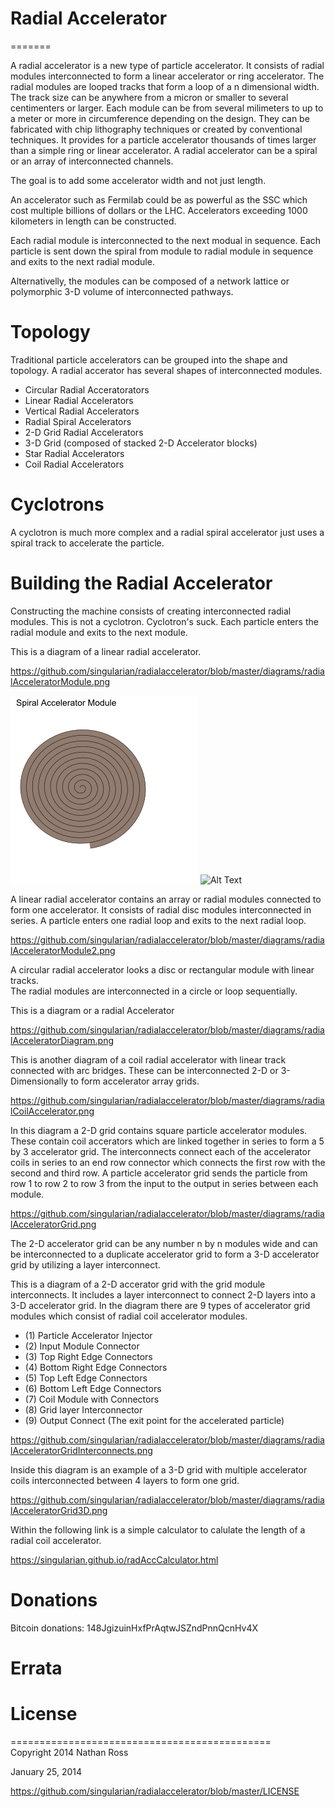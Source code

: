 ﻿# Radial Accelerator
=======

A radial accelerator is a new type of particle accelerator. It consists of radial modules
interconnected to form a linear accelerator or ring accelerator. The radial modules 
are looped tracks that form a loop of a n dimensional width. The track size can be
anywhere from a micron or smaller to several centimenters or larger. Each module can be from several milimeters to up to a meter
or more in circumference depending on the design. They can be fabricated with chip lithography techniques or created by conventional techniques. 
It provides for a particle accelerator thousands of times larger than a simple ring or linear accelerator. A radial accelerator can be
a spiral or an array of interconnected channels.

The goal is to add some accelerator width and not just length.

An accelerator such as Fermilab could be as powerful as the SSC which cost multiple billions of dollars or the LHC.
Accelerators exceeding 1000 kilometers in length can be constructed.

Each radial module is interconnected to the next modual in sequence. Each particle is sent down the spiral from module to
radial module in sequence and exits to the next radial module.

Alternativelly, the modules can be composed of a network lattice or polymorphic 3-D volume of interconnected pathways. 

# Topology

Traditional particle accelerators can be grouped into the shape and topology. A radial accerator has several shapes of interconnected modules.

- Circular Radial Acceratorators
- Linear Radial Accelerators
- Vertical Radial Accelerators
- Radial Spiral Accelerators
- 2-D Grid Radial Accelerators
- 3-D Grid (composed of stacked 2-D Accelerator blocks)
- Star Radial Accelerators
- Coil Radial Accelerators 

# Cyclotrons

A cyclotron is much more complex and a radial spiral accelerator just uses a spiral track to accelerate the particle.

# Building the Radial Accelerator

Constructing the machine consists of creating interconnected radial modules. This is not a cyclotron. Cyclotron's suck.
Each particle enters the radial module and exits to the next module.

This is a diagram of a linear radial accelerator.

https://github.com/singularian/radialaccelerator/blob/master/diagrams/radialAcceleratorModule.png

![Radial Accelerator Diagram](https://github.com/singularian/radialaccelerator/blob/master/diagrams/radialAcceleratorModule.png)
![Alt Text](url)

A linear radial accelerator contains an array or radial modules connected to form one accelerator. 
It consists of radial disc modules interconnected in series. A particle
enters one radial loop and exits to the next radial loop.

https://github.com/singularian/radialaccelerator/blob/master/diagrams/radialAcceleratorModule2.png

A circular radial accelerator looks a disc or rectangular module with linear tracks.  
The radial modules are interconnected in a circle or loop sequentially.

This is a diagram or a radial Accelerator

https://github.com/singularian/radialaccelerator/blob/master/diagrams/radialAcceleratorDiagram.png

This is another diagram of a coil radial accelerator with linear track connected with arc bridges.
These can be interconnected 2-D or 3-Dimensionally to form accelerator array grids.

https://github.com/singularian/radialaccelerator/blob/master/diagrams/radialCoilAccelerator.png

In this diagram a 2-D grid contains square particle accelerator modules. These contain coil accerators
which are linked together in series to form a 5 by 3 accelerator grid. The interconnects connect each of the
accelerator coils in series to an end row connector which connects the first row with the second and third row. A particle
accelerator grid sends the particle from row 1 to row 2 to row 3 from the input to the output in series between each module.

https://github.com/singularian/radialaccelerator/blob/master/diagrams/radialAcceleratorGrid.png

The 2-D accelerator grid can be any number n by n modules wide and can be interconnected to a 
duplicate accelerator grid to form a 3-D accelerator grid by utilizing a layer interconnect.

This is a diagram of a 2-D accerator grid with the grid module interconnects. 
It includes a layer interconnect to connect 2-D layers into a 3-D accelerator grid. In the diagram there are 9 types
of accelerator grid modules which consist of radial coil accelerator modules.

- (1) Particle Accelerator Injector
- (2) Input Module Connector
- (3) Top Right Edge Connectors
- (4) Bottom Right Edge Connectors
- (5) Top Left Edge Connectors
- (6) Bottom Left Edge Connectors
- (7) Coil Module with Connectors
- (8) Grid layer Interconnector
- (9) Output Connect (The exit point for the accelerated particle) 
 

https://github.com/singularian/radialaccelerator/blob/master/diagrams/radialAcceleratorGridInterconnects.png

Inside this diagram is an example of a 3-D grid with multiple accelerator coils interconnected between
4 layers to form one grid.

https://github.com/singularian/radialaccelerator/blob/master/diagrams/radialAcceleratorGrid3D.png

Within the following link is a simple calculator to calulate the length of a radial coil accelerator.

https://singularian.github.io/radAccCalculator.html


# Donations

Bitcoin donations: 148JgizuinHxfPrAqtwJSZndPnnQcnHv4X


# Errata

# License
=============================================  
Copyright 2014 Nathan Ross  

January 25, 2014

https://github.com/singularian/radialaccelerator/blob/master/LICENSE
